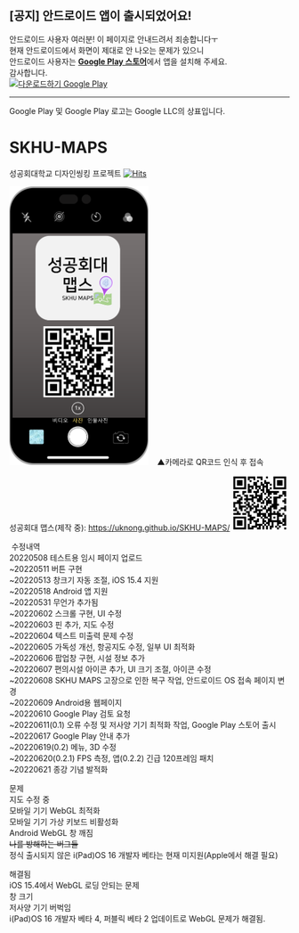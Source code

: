 ## [공지] 안드로이드 앱이 출시되었어요!
안드로이드 사용자 여러분! 이 페이지로 안내드려서 죄송합니다ㅜ  
현재 안드로이드에서 화면이 제대로 안 나오는 문제가 있으니  
안드로이드 사용자는 <b><a href="https://play.google.com/store/apps/details?id=com.uknong.skhumaps">Google Play 스토어</a></b>에서 앱을 설치해 주세요.  
감사합니다.  
<a href='https://play.google.com/store/apps/details?id=com.uknong.skhumaps&pcampaignid=pcampaignidMKT-Other-global-all-co-prtnr-py-PartBadge-Mar2515-1'><img alt='다운로드하기 Google Play' src='https://play.google.com/intl/ko/badges/static/images/badges/ko_badge_web_generic.png'
width="250" height="97"/></a>  
___  
Google Play 및 Google Play 로고는 Google LLC의 상표입니다.
# SKHU-MAPS
성공회대학교 디자인씽킹 프로젝트 [![Hits](https://hits.seeyoufarm.com/api/count/incr/badge.svg?url=https%3A%2F%2Fgithub.com%2FUknong%2FSKHU-MAPS&count_bg=%2379C83D&title_bg=%23555555&icon=&icon_color=%23E7E7E7&title=hits&edge_flat=false)](https://hits.seeyoufarm.com)  
  
<img src="https://raw.githubusercontent.com/Uknong/SKHU-MAPS/main/SKHU%20MAPS%20QR_P.png" width="250" height="500">  
&nbsp;&nbsp;&nbsp;▲카메라로 QR코드 인식 후 접속  
  
성공회대 맵스(제작 중): <a href="https://uknong.github.io/SKHU-MAPS/" target="_blank">https://uknong.github.io/SKHU-MAPS/</a>
<img src="https://raw.githubusercontent.com/Uknong/SKHU-MAPS/main/SKHU_MAPS_QR.png" width="100" height="100">

&nbsp;수정내역  
 20220508 테스트용 임시 페이지 업로드  
~20220511 버튼 구현  
~20220513 창크기 자동 조절, iOS 15.4 지원  
~20220518 Android 앱 지원  
~20220531 무언가 추가됨  
~20220602 스크롤 구현, UI 수정  
~20220603 핀 추가, 지도 수정  
~20220604 텍스트 미출력 문제 수정  
~20220605 가독성 개선, 항공지도 수정, 일부 UI 최적화  
~20220606 팝업창 구현, 시설 정보 추가  
~20220607 편의시설 아이콘 추가, UI 크기 조절, 아이콘 수정  
~20220608 SKHU MAPS 고장으로 인한 복구 작업, 안드로이드 OS 접속 페이지 변경  
~20220609 Android용 웹페이지  
~20220610 Google Play 검토 요청  
~20220611(0.1) 오류 수정 및 저사양 기기 최적화 작업, Google Play 스토어 출시  
~20220617 Google Play 안내 추가  
~20220619(0.2) 메뉴, 3D 수정  
~20220620(0.2.1) FPS 측정, 앱(0.2.2) 긴급 120프레임 패치  
~20220621 종강 기념 발적화
  
문제  
지도 수정 중  
모바일 기기 WebGL 최적화  
모바일 기기 가상 키보드 비활성화  
Android WebGL 창 깨짐  
~~나를 방해하는 버그들~~  
정식 출시되지 않은 i(Pad)OS 16 개발자 베타는 현재 미지원(Apple에서 해결 필요)  
  
해결됨  
iOS 15.4에서 WebGL 로딩 안되는 문제  
창 크기  
저사양 기기 버벅임  
i(Pad)OS 16 개발자 베타 4, 퍼블릭 베타 2 업데이트로 WebGL 문제가 해결됨.    
